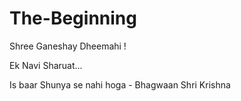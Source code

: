 # The-Beginning
Shree Ganeshay Dheemahi ! 

Ek Navi Sharuat... 

Is baar Shunya se nahi hoga - Bhagwaan Shri Krishna 
